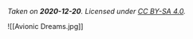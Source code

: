 *Taken on **2020-12-20**. Licensed under [CC BY-SA 4.0](http://creativecommons.org/licenses/by-sa/4.0/).*

![[Avionic Dreams.jpg]]